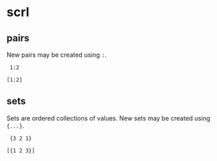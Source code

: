 # scrl

## pairs
New pairs may be created using `:`.

```
 1:2
  
[1:2]
```

## sets
Sets are ordered collections of values.
New sets may be created using `{...}`.

```
 {3 2 1}
  
[{1 2 3}]
```